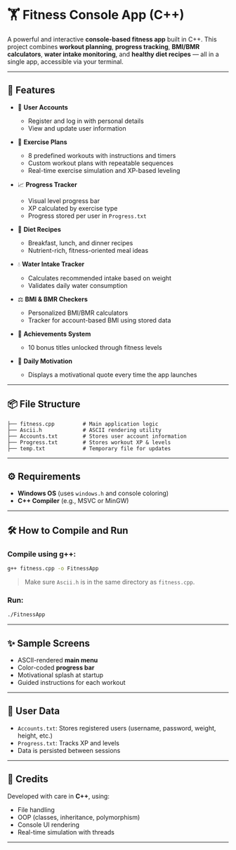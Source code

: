 # 🏋️ Fitness Console App (C++)

A powerful and interactive **console-based fitness app** built in C++. This project combines **workout planning**, **progress tracking**, **BMI/BMR calculators**, **water intake monitoring**, and **healthy diet recipes** — all in a single app, accessible via your terminal.

---

## 📌 Features

* 👤 **User Accounts**

  * Register and log in with personal details
  * View and update user information

* 🏃 **Exercise Plans**

  * 8 predefined workouts with instructions and timers
  * Custom workout plans with repeatable sequences
  * Real-time exercise simulation and XP-based leveling

* 📈 **Progress Tracker**

  * Visual level progress bar
  * XP calculated by exercise type
  * Progress stored per user in `Progress.txt`

* 🥗 **Diet Recipes**

  * Breakfast, lunch, and dinner recipes
  * Nutrient-rich, fitness-oriented meal ideas

* 💧 **Water Intake Tracker**

  * Calculates recommended intake based on weight
  * Validates daily water consumption

* ⚖️ **BMI & BMR Checkers**

  * Personalized BMI/BMR calculators
  * Tracker for account-based BMI using stored data

* 🏅 **Achievements System**

  * 10 bonus titles unlocked through fitness levels

* 🌟 **Daily Motivation**

  * Displays a motivational quote every time the app launches

---

## 📦 File Structure

```
├── fitness.cpp         # Main application logic
├── Ascii.h             # ASCII rendering utility
├── Accounts.txt        # Stores user account information
├── Progress.txt        # Stores workout XP & levels
├── temp.txt            # Temporary file for updates
```

---

## ⚙️ Requirements

* **Windows OS** (uses `windows.h` and console coloring)
* **C++ Compiler** (e.g., MSVC or MinGW)

---

## 🛠️ How to Compile and Run

### Compile using g++:

```bash
g++ fitness.cpp -o FitnessApp
```

> Make sure `Ascii.h` is in the same directory as `fitness.cpp`.

### Run:

```bash
./FitnessApp
```

---

## ✨ Sample Screens

* ASCII-rendered **main menu**
* Color-coded **progress bar**
* Motivational splash at startup
* Guided instructions for each workout

---

## 🔐 User Data

* `Accounts.txt`: Stores registered users (username, password, weight, height, etc.)
* `Progress.txt`: Tracks XP and levels
* Data is persisted between sessions

---

## 🙌 Credits

Developed with care in **C++**, using:

* File handling
* OOP (classes, inheritance, polymorphism)
* Console UI rendering
* Real-time simulation with threads

---

